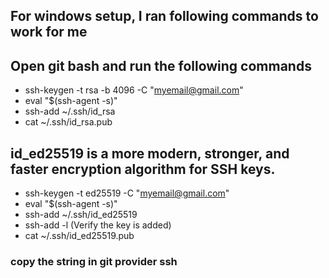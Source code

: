 ## For windows setup, I ran following commands to work for me

## Open git bash and run the following commands
- ssh-keygen -t rsa -b 4096 -C "myemail@gmail.com"
- eval "$(ssh-agent -s)"
- ssh-add ~/.ssh/id_rsa
- cat ~/.ssh/id_rsa.pub
  

## id_ed25519 is a more modern, stronger, and faster encryption algorithm for SSH keys.
- ssh-keygen -t ed25519 -C "myemail@gmail.com"
- eval "$(ssh-agent -s)"
- ssh-add ~/.ssh/id_ed25519 
- ssh-add -l (Verify the key is added)
- cat ~/.ssh/id_ed25519.pub

  
### copy the string in git provider ssh


